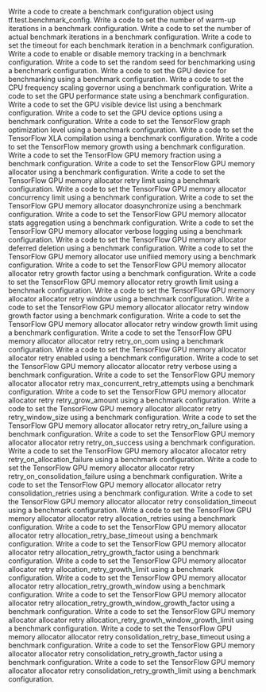 Write a code to create a benchmark configuration object using tf.test.benchmark_config.
Write a code to set the number of warm-up iterations in a benchmark configuration.
Write a code to set the number of actual benchmark iterations in a benchmark configuration.
Write a code to set the timeout for each benchmark iteration in a benchmark configuration.
Write a code to enable or disable memory tracking in a benchmark configuration.
Write a code to set the random seed for benchmarking using a benchmark configuration.
Write a code to set the GPU device for benchmarking using a benchmark configuration.
Write a code to set the CPU frequency scaling governor using a benchmark configuration.
Write a code to set the GPU performance state using a benchmark configuration.
Write a code to set the GPU visible device list using a benchmark configuration.
Write a code to set the GPU device options using a benchmark configuration.
Write a code to set the TensorFlow graph optimization level using a benchmark configuration.
Write a code to set the TensorFlow XLA compilation using a benchmark configuration.
Write a code to set the TensorFlow memory growth using a benchmark configuration.
Write a code to set the TensorFlow GPU memory fraction using a benchmark configuration.
Write a code to set the TensorFlow GPU memory allocator using a benchmark configuration.
Write a code to set the TensorFlow GPU memory allocator retry limit using a benchmark configuration.
Write a code to set the TensorFlow GPU memory allocator concurrency limit using a benchmark configuration.
Write a code to set the TensorFlow GPU memory allocator doasynchronize using a benchmark configuration.
Write a code to set the TensorFlow GPU memory allocator stats aggregation using a benchmark configuration.
Write a code to set the TensorFlow GPU memory allocator verbose logging using a benchmark configuration.
Write a code to set the TensorFlow GPU memory allocator deferred deletion using a benchmark configuration.
Write a code to set the TensorFlow GPU memory allocator use unifiied memory using a benchmark configuration.
Write a code to set the TensorFlow GPU memory allocator allocator retry growth factor using a benchmark configuration.
Write a code to set the TensorFlow GPU memory allocator retry growth limit using a benchmark configuration.
Write a code to set the TensorFlow GPU memory allocator allocator retry window using a benchmark configuration.
Write a code to set the TensorFlow GPU memory allocator allocator retry window growth factor using a benchmark configuration.
Write a code to set the TensorFlow GPU memory allocator allocator retry window growth limit using a benchmark configuration.
Write a code to set the TensorFlow GPU memory allocator allocator retry retry_on_oom using a benchmark configuration.
Write a code to set the TensorFlow GPU memory allocator allocator retry enabled using a benchmark configuration.
Write a code to set the TensorFlow GPU memory allocator allocator retry verbose using a benchmark configuration.
Write a code to set the TensorFlow GPU memory allocator allocator retry max_concurrent_retry_attempts using a benchmark configuration.
Write a code to set the TensorFlow GPU memory allocator allocator retry retry_grow_amount using a benchmark configuration.
Write a code to set the TensorFlow GPU memory allocator allocator retry retry_window_size using a benchmark configuration.
Write a code to set the TensorFlow GPU memory allocator allocator retry retry_on_failure using a benchmark configuration.
Write a code to set the TensorFlow GPU memory allocator allocator retry retry_on_success using a benchmark configuration.
Write a code to set the TensorFlow GPU memory allocator allocator retry retry_on_allocation_failure using a benchmark configuration.
Write a code to set the TensorFlow GPU memory allocator allocator retry retry_on_consolidation_failure using a benchmark configuration.
Write a code to set the TensorFlow GPU memory allocator allocator retry consolidation_retries using a benchmark configuration.
Write a code to set the TensorFlow GPU memory allocator allocator retry consolidation_timeout using a benchmark configuration.
Write a code to set the TensorFlow GPU memory allocator allocator retry allocation_retries using a benchmark configuration.
Write a code to set the TensorFlow GPU memory allocator allocator retry allocation_retry_base_timeout using a benchmark configuration.
Write a code to set the TensorFlow GPU memory allocator allocator retry allocation_retry_growth_factor using a benchmark configuration.
Write a code to set the TensorFlow GPU memory allocator allocator retry allocation_retry_growth_limit using a benchmark configuration.
Write a code to set the TensorFlow GPU memory allocator allocator retry allocation_retry_growth_window using a benchmark configuration.
Write a code to set the TensorFlow GPU memory allocator allocator retry allocation_retry_growth_window_growth_factor using a benchmark configuration.
Write a code to set the TensorFlow GPU memory allocator allocator retry allocation_retry_growth_window_growth_limit using a benchmark configuration.
Write a code to set the TensorFlow GPU memory allocator allocator retry consolidation_retry_base_timeout using a benchmark configuration.
Write a code to set the TensorFlow GPU memory allocator allocator retry consolidation_retry_growth_factor using a benchmark configuration.
Write a code to set the TensorFlow GPU memory allocator allocator retry consolidation_retry_growth_limit using a benchmark configuration.